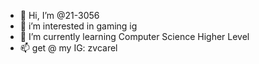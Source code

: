 - 👋 Hi, I’m @21-3056
- 👀 i’m interested in gaming ig
- 🌱 I’m currently learning Computer Science Higher Level
- 📫 get @ my IG: zvcarel
